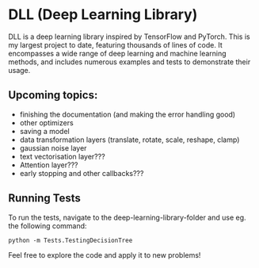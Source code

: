 # DLL (Deep Learning Library)

DLL is a deep learning library inspired by TensorFlow and PyTorch. This is my largest project to date, featuring thousands of lines of code. It encompasses a wide range of deep learning and machine learning methods, and includes numerous examples and tests to demonstrate their usage.

## Upcoming topics:
- finishing the documentation (and making the error handling good)
- other optimizers
- saving a model
- data transformation layers (translate, rotate, scale, reshape, clamp)
- gaussian noise layer
- text vectorisation layer???
- Attention layer???
- early stopping and other callbacks???

## Running Tests
To run the tests, navigate to the deep-learning-library-folder and use eg. the following command:
```
python -m Tests.TestingDecisionTree
```

Feel free to explore the code and apply it to new problems!
